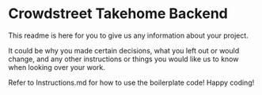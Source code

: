 # Crowdstreet Takehome Backend

This readme is here for you to give us any information about your project. 

It could be why you made certain decisions, what you left out or would change, and any other instructions or things you would like us to know when looking over your work. 

Refer to Instructions.md for how to use the boilerplate code! Happy coding!